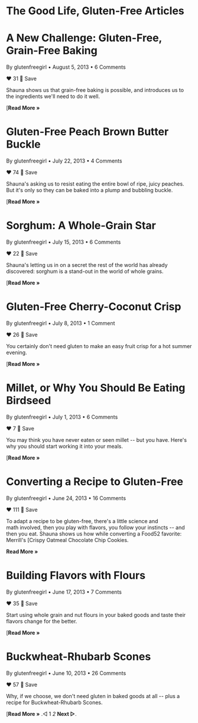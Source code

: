 # The Good Life, Gluten-Free Articles

# A New Challenge: Gluten-Free, Grain-Free Baking

By glutenfreegirl • August 5, 2013 • 6 Comments

♥ 31  Save

Shauna shows us that grain-free baking is possible, and introduces us to the ingredients we'll need to do it well.

\[**Read More »**

# Gluten-Free Peach Brown Butter Buckle

By glutenfreegirl • July 22, 2013 • 4 Comments

♥ 74  Save

Shauna's asking us to resist eating the entire bowl of ripe, juicy peaches. But it's only so they can be baked into a plump and bubbling buckle.

\[**Read More »**

# Sorghum: A Whole-Grain Star

By glutenfreegirl • July 15, 2013 • 6 Comments

♥ 22  Save

Shauna's letting us in on a secret the rest of the world has already discovered: sorghum is a stand-out in the world of whole grains.

\[**Read More »**

# Gluten-Free Cherry-Coconut Crisp

By glutenfreegirl • July 8, 2013 • 1 Comment

♥ 26  Save

You certainly don't need gluten to make an easy fruit crisp for a hot summer evening.

\[**Read More »**

# Millet, or Why You Should Be Eating Birdseed

By glutenfreegirl • July 1, 2013 • 6 Comments

♥ 7  Save

You may think you have never eaten or seen millet -- but you have. Here's why you should start working it into your meals.

\[**Read More »**

# Converting a Recipe to Gluten-Free

By glutenfreegirl • June 24, 2013 • 16 Comments

♥ 111  Save

To adapt a recipe to be gluten-free, there's a little science and math involved, then you play with flavors, you follow your instincts -- and then you eat. Shauna shows us how while converting a Food52 favorite: Merrill's \[Crispy Oatmeal Chocolate Chip Cookies.

**Read More »**

# Building Flavors with Flours

By glutenfreegirl • June 17, 2013 • 7 Comments

♥ 35  Save

Start using whole grain and nut flours in your baked goods and taste their flavors change for the better.

\[**Read More »**

# Buckwheat-Rhubarb Scones

By glutenfreegirl • June 10, 2013 • 26 Comments

♥ 57  Save

Why, if we choose, we don't need gluten in baked goods at all -- plus a recipe for Buckwheat-Rhubarb Scones.

\[**Read More »**
.◅ 1 _2_ **Next ▻**.
